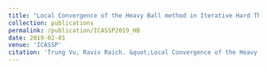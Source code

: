 ```yaml
---
title: "Local Convergence of the Heavy Ball method in Iterative Hard Thresholding for Low-Rank Matrix Completion"
collection: publications
permalink: /publication/ICASSP2019_HB
date: 2019-02-01
venue: 'ICASSP'
citation: 'Trung Vu, Raviv Raich. &quot;Local Convergence of the Heavy Ball method in Iterative Hard Thresholding for Low-Rank Matrix Completion,&quot; In Proceedings of 2019 IEEE International Conference on Acoustics Speech and Signal Processing (ICASSP), Brighton, UK, May~12-17, 2019.'
---
```

